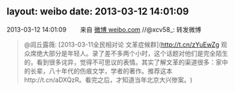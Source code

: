 layout: weibo
date: 2013-03-12 14:01:09
---
2013-03-12 14:01:09  &nbsp;&nbsp;&nbsp;&nbsp;&nbsp;&nbsp; 来自 <a href="http://weibo.com/" rel="nofollow">微博 weibo.com</a>
//@xcv58_: 转发微博
>  @闾丘露薇: [2013-03-11全民相对论 文革症候群](http://t.cn/zYuEwZg 观众席绝大部分是年轻人。录了差不多两个小时，这个话题对他们是完全陌生的，看到很多诧异，觉得不可思议的表情。其实了解文革的渠道很多：家中的长辈，八十年代的伤痕文学，学者的著作。推荐这本http://t.cn/aDXQzR。看完之后，才知道当年北京大兴惨案。 ​​​)
